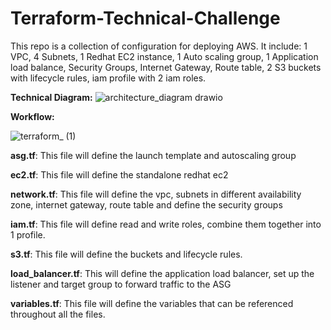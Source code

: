# Terraform-Technical-Challenge
This repo is a collection of configuration for deploying AWS. It include: 1 VPC, 4 Subnets, 1 Redhat EC2 instance, 1 Auto scaling group, 1 Application load balance, Security Groups, Internet Gateway, Route table, 2 S3 buckets with lifecycle rules, iam profile with 2 iam roles.

**Technical Diagram:**
![architecture_diagram drawio](https://github.com/huyle199/Terraform-Technical-Challenge/assets/86170240/507df2ba-f0f6-4452-84b3-fc2df23811ff)

**Workflow:**

![terraform_ (1)](https://github.com/huyle199/Terraform-Technical-Challenge/assets/86170240/f0983df8-ec61-49cb-abdf-81d1315c2f53)


**asg.tf**: This file will define the launch template and autoscaling group

**ec2.tf**: This file will define the standalone redhat ec2

**network.tf**: This file will define the vpc, subnets in different availability zone, internet gateway, route table and define the security groups

**iam.tf**: This file will define read and write roles, combine them together into 1 profile.

**s3.tf**: This file will define the buckets and lifecycle rules.

**load_balancer.tf**: This will define the application load balancer, set up the listener and target group to forward traffic to the ASG

**variables.tf**: This file will define the variables that can be referenced throughout all the files.
